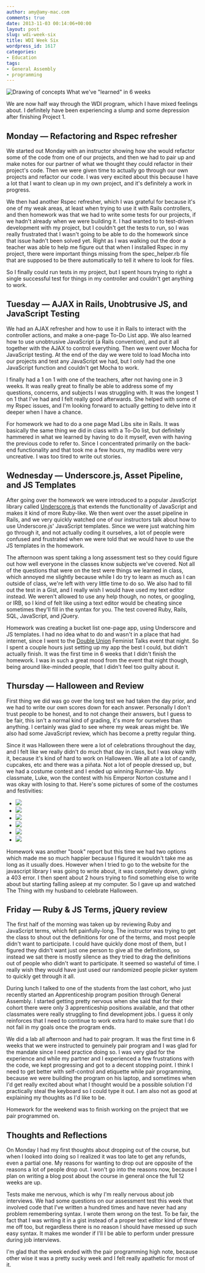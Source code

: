 ```yaml
---
author: amy@amy-mac.com
comments: true
date: 2013-11-03 00:14:06+00:00
layout: post
slug: wdi-week-six
title: WDI Week Six
wordpress_id: 1617
categories:
- Education
tags:
- General Assembly
- programming
---
```


![Drawing of concepts]({{site.url}}/images/IMG_4801-1024x768.jpg)
What we've "learned" in 6 weeks

We are now half way through the WDI program, which I have mixed feelings about. I definitely have been experiencing a slump and some depression after finishing Project 1.


## Monday — Refactoring and Rspec refresher


We started out Monday with an instructor showing how she would refactor some of the code from one of our projects, and then we had to pair up and make notes for our partner of what we thought they could refactor in their project's code. Then we were given time to actually go through our own projects and refactor our code. I was very excited about this because I have a lot that I want to clean up in my own project, and it's definitely a work in progress.

We then had another Rspec refresher, which I was grateful for because it's one of my weak areas, at least when trying to use it with Rails controllers, and then homework was that we had to write some tests for our projects, if we hadn't already when we were building it. I had wanted to to test-driven development with my project, but I couldn't get the tests to run, so I was really frustrated that I wasn't going to be able to do the homework since that issue hadn't been solved yet. Right as I was walking out the door a teacher was able to help me figure out that when I installed Rspec in my project, there were important things missing from the spec_helper.rb file that are supposed to be there automatically to tell it where to look for files.

So I finally could run tests in my project, but I spent hours trying to right a single successful test for things in my controller and couldn't get anything to work.


## Tuesday — AJAX in Rails, Unobtrusive JS, and JavaScript Testing


We had an AJAX refresher and how to use it in Rails to interact with the controller actions, and make a one-page To-Do List app. We also learned how to use unobtrusive JavaScript (a Rails convention), and put it all together with the AJAX to control everything. Then we went over Mocha for JavaScript testing. At the end of the day we were told to load Mocha into our projects and test any JavaScript we had, but I only had the one JavaScript function and couldn't get Mocha to work.

I finally had a 1 on 1 with one of the teachers, after not having one in 3 weeks. It was really great to finally be able to address some of my questions, concerns, and subjects I was struggling with. It was the longest 1 on 1 that I've had and I felt really good afterwards. She helped with some of my Rspec issues, and I'm looking forward to actually getting to delve into it deeper when I have a chance.

For homework we had to do a one page Mad Libs site in Rails. It was basically the same thing we did in class with a To-Do list, but definitely hammered in what we learned by having to do it myself, even with having the previous code to refer to. Since I concentrated primarily on the back-end functionality and that took me a few hours, my madlibs were very uncreative. I was too tired to write out stories.


## Wednesday — Underscore.js, Asset Pipeline, and JS Templates


After going over the homework we were introduced to a popular JavaScript library called [Underscore.js](http://underscorejs.org/) that extends the functionality of JavaScript and makes it kind of more Ruby-like. We then went over the asset pipeline in Rails, and we very quickly watched one of our instructors talk about how to use Underscore.js' JavaScript templates. Since we were just watching him go through it, and not actually coding it ourselves, a lot of people were confused and frustrated when we were told that we would have to use the JS templates in the homework.

The afternoon was spent taking a long assessment test so they could figure out how well everyone in the classes know subjects we've covered. Not all of the questions that were on the test were things we learned in class, which annoyed me slightly because while I do try to learn as much as I can outside of class, we're left with very little time to do so. We also had to fill out the test in a Gist, and I really wish I would have used my text editor instead. We weren't allowed to use any help though, no notes, or googling, or IRB, so I kind of felt like using a text editor would be cheating since sometimes they'll fill in the syntax for you. The test covered Ruby, Rails, SQL, JavaScript, and jQuery.

Homework was creating a bucket list one-page app, using Underscore and JS templates. I had no idea what to do and wasn't in a place that had internet, since I went to the [Double Union](http://www.doubleunion.org/) Feminist Talks event that night. So I spent a couple hours just setting up my app the best I could, but didn't actually finish. It was the first time in 6 weeks that I didn't finish the homework. I was in such a great mood from the event that night though, being around like-minded people, that I didn't feel too guilty about it.


## Thursday — Halloween and Review


First thing we did was go over the long test we had taken the day prior, and we had to write our own scores down for each answer. Personally I don't trust people to be honest, and to not change their answers, but I guess to be fair, this isn't a normal kind of grading, it's more for ourselves than anything. I certainly was glad to see where my weak areas might be. We also had some JavaScript review, which has become a pretty regular thing.

Since it was Halloween there were a lot of celebrations throughout the day, and I felt like we really didn't do much that day in class, but I was okay with it, because it's kind of hard to work on Halloween. We all ate a lot of candy, cupcakes, etc and there was a piñata. Not a lot of people dressed up, but we had a costume contest and I ended up winning Runner-Up. My classmate, Luke, won the contest with his Emperor Norton costume and I was okay with losing to that. Here's some pictures of some of the costumes and festivities:

<ul class="clearing-thumbs" data-clearing>
  <li><a class="th" href="{{ site.url }}/images/2013/IMG_4777.jpg"><img src="{{ site.url }}/images/2013/IMG_4777-th.jpg"></a></li>
  <li><a class="th" href="{{ site.url }}/images/2013/IMG_4782.jpg"><img src="{{ site.url }}/images/2013/IMG_4782-th.jpg"></a></li>
  <li><a class="th" href="{{ site.url }}/images/2013/IMG_4787.jpg"><img src="{{ site.url }}/images/2013/IMG_4787-th.jpg"></a></li>
  <li><a class="th" href="{{ site.url }}/images/2013/IMG_4792.jpg"><img src="{{ site.url }}/images/2013/IMG_4792-th.jpg"></a></li>
  <li><a class="th" href="{{ site.url }}/images/2013/IMG_4794.jpg"><img src="{{ site.url }}/images/2013/IMG_4794-th.jpg"></a></li>
  <li><a class="th" href="{{ site.url }}/images/2013/IMG_4796.jpg"><img src="{{ site.url }}/images/2013/IMG_4796-th.jpg"></a></li>
</ul>

Homework was another "book" report but this time we had two options which made me so much happier because I figured it wouldn't take me as long as it usually does. However when I tried to go to the website for the javascript library I was going to write about, it was completely down, giving a 403 error. I then spent about 2 hours trying to find something else to write about but starting falling asleep at my computer. So I gave up and watched The Thing with my husband to celebrate Halloween.


## Friday — Ruby & JS Terms, jQuery review


The first half of the morning was taken up by reviewing Ruby and JavaScript terms, which felt painfully-long. The instructor was trying to get the class to shout out the definitions for one of the terms, and most people didn't want to participate. I could have quickly done most of them, but I figured they didn't want just one person to give all the definitions, so instead we sat there is mostly silence as they tried to drag the definitions out of people who didn't want to participate. It seemed so wasteful of time. I really wish they would have just used our randomized people picker system to quickly get through it all.

During lunch I talked to one of the students from the last cohort, who just recently started an Apprenticeship program position through General Assembly. I started getting pretty nervous when she said that for their cohort there were only 3 apprenticeship positions available, and that other classmates were really struggling to find development jobs. I guess it only reinforces that I need to continue to work extra hard to make sure that I do not fail in my goals once the program ends.

We did a lab all afternoon and had to pair program. It was the first time in 6 weeks that we were instructed to genuinely pair program and I was glad for the mandate since I need practice doing so. I was very glad for the experience and while my partner and I experienced a few frustrations with the code, we kept progressing and got to a decent stopping point. I think I need to get better with self-control and etiquette while pair programming, because we were building the program on his laptop, and sometimes when I'd get really excited about what I thought would be a possible solution I'd practically steal the keyboard so I could type it out. I am also not as good at explaining my thoughts as I'd like to be.

Homework for the weekend was to finish working on the project that we pair programmed on.


## Thoughts and Reflections


On Monday I had my first thoughts about dropping out of the course, but when I looked into doing so I realized it was too late to get any refunds, even a partial one. My reasons for wanting to drop out are opposite of the reasons a lot of people drop out. I won't go into the reasons now, because I plan on writing a blog post about the course in general once the full 12 weeks are up.

Tests make me nervous, which is why I'm really nervous about job interviews. We had some questions on our assessment test this week that involved code that I've written a hundred times and have never had any problem remembering syntax. I wrote them wrong on the test. To be fair, the fact that I was writing it in a gist instead of a proper text editor kind of threw me off too, but regardless there is no reason I should have messed up such easy syntax. It makes me wonder if I'll I be able to perform under pressure during job interviews.

I'm glad that the week ended with the pair programming high note, because other wise it was a pretty sucky week and I felt really apathetic for most of it.
